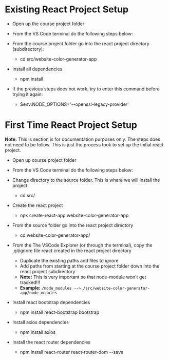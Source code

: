 # Existing React Project Setup

-   Open up the course project folder

-   From the VS Code terminal do the following steps below:

-   From the course project folder go into the react project directory (subdirectory):

    -   cd src/website-color-generator-app

-   Install all dependencies

    -   npm install

-   If the previous steps does not work, try to enter this command before trying it again:

    -   $env:NODE_OPTIONS='--openssl-legacy-provider'

# First Time React Project Setup

**Note:** This is section is for documentation purposes only. The steps does not need to be follow. This is just the process took to set up the initial react project.

-   Open up course project folder

-   From the VS Code terminal do the following steps below:

-   Change directory to the source folder. This is where we will install the project.

    -   cd src/

-   Create the react project

    -   npx create-react-app website-color-generator-app

-   From the source folder go into the react project directory

    -   cd website-color-generator-app/

-   From the The VSCode Explorer (or through the terminal), copy the .gitignore file react created in the react project directory

    -   Duplicate the existing paths and files to ignore
    -   Add paths from starting at the course project folder down into the react project subdirectory
    -   **Note:** This is very important so that node-module won't get tracked!!!
    -   **Example:** `/node_modules --> /src/website-color-generator-app/node_modules`

-   Install react bootstrap dependencies

    -   npm install react-bootstrap bootstrap

-   Install axios dependencies

    -   npm install axios

-   Install the react router dependencies

    -   npm install react-router react-router-dom --save
